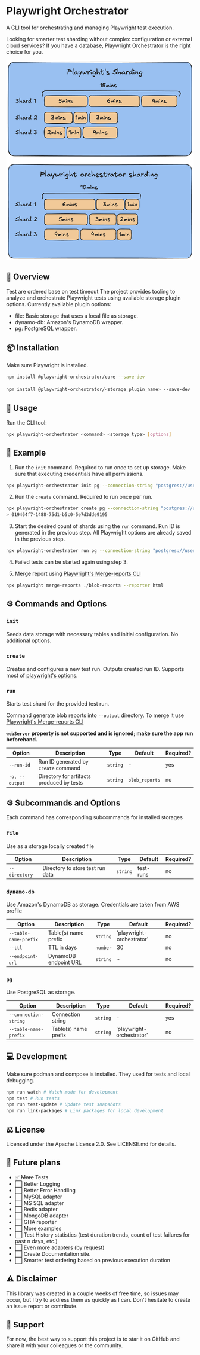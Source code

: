 # Playwright Orchestrator

A CLI tool for orchestrating and managing Playwright test execution.

Looking for smarter test sharding without complex configuration or external cloud services? If you have a database, Playwright Orchestrator is the right choice for you.

![Timeline](https://github.com/rostmanrk/playwright-orchestrator/raw/main/assets/timeline.png)

## 🎯 Overview

Test are ordered base on test timeout
The project provides tooling to analyze and orchestrate Playwright tests using available storage plugin options. Currently available plugin options:

- file: Basic storage that uses a local file as storage.
- dynamo-db: Amazon's DynamoDB wrapper.
- pg: PostgreSQL wrapper.

## 📦 Installation

Make sure Playwright is installed.

```bash
npm install @playwright-orchestrator/core --save-dev

npm install @playwright-orchestrator/<storage_plugin_name> --save-dev
```

## 🚀 Usage

Run the CLI tool:

```bash
npx playwright-orchestrator <command> <storage_type> [options]
```

## 📝 Example

1. Run the `init` command. Required to run once to set up storage. Make sure that executing credentials have all permissions.

```bash
npx playwright-orchestrator init pg --connection-string "postgres://username:password@localhost:5432/postgres"
```

2. Run the `create` command. Required to run once per run.

```bash
npx playwright-orchestrator create pg --connection-string "postgres://username:password@localhost:5432/postgres" --workers 2
> 019464f7-1488-75d1-b5c0-5e7d3dde9195
```

3. Start the desired count of shards using the `run` command. Run ID is generated in the previous step. All Playwright options are already saved in the previous step.

```bash
npx playwright-orchestrator run pg --connection-string "postgres://username:password@localhost:5432/postgres" --run-id 019464f7-1488-75d1-b5c0-5e7d3dde9195
```

4. Failed tests can be started again using step 3.

5. Merge report using [Playwright's Merge-reports CLI](https://playwright.dev/docs/test-sharding#merge-reports-cli)

```bash
npx playwright merge-reports ./blob-reports --reporter html
```

## ⚙️ Commands and Options

### `init`

Seeds data storage with necessary tables and initial configuration.
No additional options.

### `create`

Creates and configures a new test run. Outputs created run ID. Supports most of [playwright's options](https://playwright.dev/docs/test-cli#reference).

### `run`

Starts test shard for the provided test run.

Command generate blob reports into `--output` directory. To merge it use [Playwright's Merge-reports CLI](https://playwright.dev/docs/test-sharding#merge-reports-cli)

**`webServer` property is not supported and is ignored; make sure the app run beforehand.**

| Option         | Description                               | Type     | Default        | Required? |
| -------------- | ----------------------------------------- | -------- | -------------- | --------- |
| `--run-id`     | Run ID generated by `create` command      | `string` | -              | yes       |
| `-o, --output` | Directory for artifacts produced by tests | `string` | `blob_reports` | no        |

## ⚙️ Subcommands and Options

Each command has corresponding subcommands for installed storages

### `file`

Use as a storage locally created file

| Option        | Description                      | Type     | Default   | Required? |
| ------------- | -------------------------------- | -------- | --------- | --------- |
| `--directory` | Directory to store test run data | `string` | test-runs | no        |

### `dynamo-db`

Use Amazon's DynamoDB as storage. Credentials are taken from AWS profile

| Option                | Description           | Type     | Default                   | Required? |
| --------------------- | --------------------- | -------- | ------------------------- | --------- |
| `--table-name-prefix` | Table(s) name prefix  | `string` | 'playwright-orchestrator' | no        |
| `--ttl`               | TTL in days           | `number` | 30                        | no        |
| `--endpoint-url`      | DynamoDB endpoint URL | `string` | -                         | no        |

### `pg`

Use PostgreSQL as storage.

| Option                | Description          | Type     | Default                   | Required? |
| --------------------- | -------------------- | -------- | ------------------------- | --------- |
| `--connection-string` | Connection string    | `string` | -                         | yes       |
| `--table-name-prefix` | Table(s) name prefix | `string` | 'playwright-orchestrator' | no        |

## 💻 Development

Make sure podman and compose is installed. They used for tests and local debugging.

```bash
npm run watch # Watch mode for development
npm test # Run tests
npm run test-update # Update test snapshots
npm run link-packages # Link packages for local development
```

## ⚖️ License

Licensed under the Apache License 2.0. See LICENSE.md for details.

## 🔮 Future plans

- ✅ ~~More~~ Tests
- ⬜ Better Logging
- ⬜ Better Error Handling
- ⬜ MySQL adapter
- ⬜ MS SQL adapter
- ⬜ Redis adapter
- ⬜ MongoDB adapter
- ⬜ GHA reporter
- ⬜ More examples
- ⬜ Test History statistics (test duration trends, count of test failures for past n days, etc.)
- ⬜ Even more adapters (by request)
- ⬜ Create Documentation site.
- ⬜ Smarter test ordering based on previous execution duration

## ⚠️ Disclaimer

This library was created in a couple weeks of free time, so issues may occur, but I try to address them as quickly as I can. Don't hesitate to create an issue report or contribute.

## 🤝 Support

For now, the best way to support this project is to star it on GitHub and share it with your colleagues or the community.
